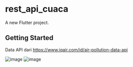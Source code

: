 # rest_api_cuaca

A new Flutter project.

## Getting Started

Data API dari https://www.iqair.com/id/air-pollution-data-api

![image](https://user-images.githubusercontent.com/45007881/123883576-e8827280-d97b-11eb-99c7-953c2c93a3e0.png)
![image](https://user-images.githubusercontent.com/45007881/123883602-f932e880-d97b-11eb-85b3-d683a747d722.png)
